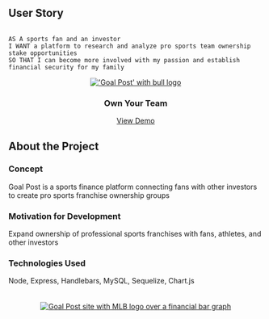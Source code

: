 ## User Story

```

AS A sports fan and an investor
I WANT a platform to research and analyze pro sports team ownership stake opportunities 
SO THAT I can become more involved with my passion and establish financial security for my family
```
<div align="center">
  <a href="https://goal-2022.herokuapp.com/">
  <img src="https://user-images.githubusercontent.com/102529279/195899195-b4eff0ad-a6ba-468f-9932-1e7ecb091076.png"             alt="'Goal Post' with bull logo">
  </a>
  
  <h3 align="center">Own Your Team</h3>
  
  <p align="center">
    <a href="https://goal-2022.herokuapp.com/">View Demo<a>
   </p>
  
</div>

## About the Project
<h3>Concept</h3>
Goal Post is a sports finance platform connecting fans with other investors to create pro sports franchise ownership groups

<h3>Motivation for Development</h3>
Expand ownership of professional sports franchises with fans, athletes, and other investors

<h3>Technologies Used</h3>
Node, Express, Handlebars, MySQL, Sequelize, Chart.js

<br>
<br>
<br>

<div align="center">
  <a href="https://goal-2022.herokuapp.com/">
  <img src="https://user-images.githubusercontent.com/102529279/195904204-118cb12b-630b-4456-a01b-dce4b07c0084.JPG"             alt="Goal Post site with MLB logo over a financial bar graph">
  </a>
   
</div>
